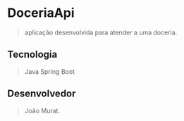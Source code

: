 # DoceriaApi
> aplicação desenvolvida para atender a uma doceria.
## Tecnologia
>Java
>Spring Boot
## Desenvolvedor
> João Murat.
